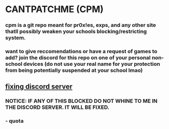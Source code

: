 # CANTPATCHME (CPM)

### cpm is a git repo meant for pr0x!es, exps, and any other site thatll possibly weaken your schools blocking/restricting system.
### want to give reccomendations or have a request of games to add? join the discord for this repo on one of your personal non-school devices (do not use your real name for your protection from being potentially suspended at your school lmao)

## <a href="https://dsc.gg/catchpatchme">fixing discord server</a>


### NOTICE: IF ANY OF THIS BLOCKED DO NOT WHINE TO ME IN THE DISCORD SERVER. IT WILL BE FIXED.

### - quota
